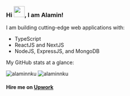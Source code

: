 ### Hi <img src="https://raw.githubusercontent.com/MartinHeinz/MartinHeinz/master/wave.gif" width="30px">, I am Alamin!

I am building cutting-edge web applications with:

- TypeScript
- ReactJS and NextJS
- NodeJS, ExpressJS, and MongoDB

My GitHub stats at a glance:

<img src="https://github-readme-stats.vercel.app/api/top-langs?username=alaminnku&show_icons=true&locale=en&layout=compact" alt="alaminnku" />

<img src="https://github-readme-streak-stats.herokuapp.com/?user=alaminnku" alt="alaminnku" />

#### Hire me on [Upwork](https://www.upwork.com/freelancers/~01fc6138ad0b44435c)
